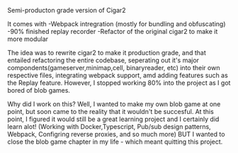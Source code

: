 Semi-producton grade version of Cigar2 

It comes with 
-Webpack intregration (mostly for bundling and obfuscating) 
-90% finished replay recorder
-Refactor of the original cigar2 to make it more modular

The idea was to rewrite cigar2 to make it production grade, and that entailed refactoring the entire codebase, seperating out it's  major compondents(gameserver,minimap,cell, binaryreader, etc) into their own respective files, integrating webpack support, amd adding features such as the Replay feature. However, I stopped working 80% into the project as I got bored of blob games. 

Why did I work on this? 
Well, I wanted to make my own blob game at one point, but soon came to the reality that it wouldn't be succesful. At this point, I figured it would still be a great learning project and I certainly did learn alot! (Working with Docker,Typescript, Pub/sub design patterns, Webpack, Configring reverse proxies, and so much more) BUT I wanted to close the blob game chapter in my life - which meant quitting this project. 
